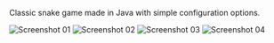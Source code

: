Classic snake game made in Java with simple configuration options.

![Screenshot 01](https://raw.githubusercontent.com/jsericksk/snake-game/master/screenshots/screenshot-01.png)
![Screenshot 02](https://raw.githubusercontent.com/jsericksk/snake-game/master/screenshots/screenshot-02.png)
![Screenshot 03](https://raw.githubusercontent.com/jsericksk/snake-game/master/screenshots/screenshot-03.png)
![Screenshot 04](https://raw.githubusercontent.com/jsericksk/snake-game/master/screenshots/screenshot-04.png)
